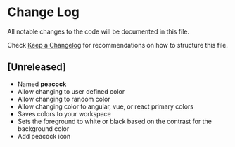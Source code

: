 # Change Log

All notable changes to the code will be documented in this file.

Check [Keep a Changelog](http://keepachangelog.com/) for recommendations on how to structure this file.

## [Unreleased]

- Named **peacock**
- Allow changing to user defined color
- Allow changing to random color
- Allow changing color to angular, vue, or react primary colors
- Saves colors to your workspace
- Sets the foreground to white or black based on the contrast for the background color
- Add peacock icon
